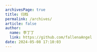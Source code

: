 ```yaml
---
archivesPage: true
title: 归档
permalink: /archives/
article: false
author: 
  name: 李丁丁
  link: https://github.com/fallenaAngel
date: 2024-05-08 17:10:03
---
```

